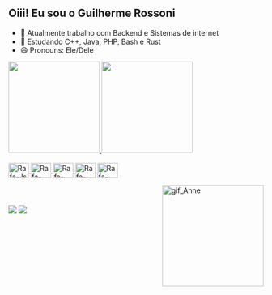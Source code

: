 ## Oiii! Eu sou o Guilherme Rossoni

- 🔭  Atualmente trabalho com Backend e Sistemas de internet
- 🌱  Estudando C++, Java, PHP, Bash e Rust
- 😄  Pronouns: Ele/Dele

<div>
  <a href="https://github.com/GuiRossoni">
    <img height="180em" src="https://github-readme-stats.vercel.app/api?username=GuiRossoni&show_icons=true&theme=dracula&include_all_comits=true&count_private=true"/>
    <img height="180em" src="https://github-readme-stats.vercel.app/api/top-langs/?username=GuiRossoni&layout=compact&langs_cout=16&theme=dracula"/>
</div>

<div style="display: inline_block"><br>
  <img align="center" alt="Rafa-Js" height="30" width="40" src="https://raw.githubusercontent.com/jmnote/z-icons/master/svg/java.svg">
  <img align="center" alt="Rafa-C++" height="30" width="40" src="https://raw.githubusercontent.com/jmnote/z-icons/master/svg/cpp.svg">
  <img align="center" alt="Rafa-Bash" height="30" width="40" src="https://raw.githubusercontent.com/jmnote/z-icons/master/svg/bash.svg">
  <img align="center" alt="Rafa-PHP" height="30" width="40" src="https://raw.githubusercontent.com/jmnote/z-icons/master/svg/php.svg">
  <img align="center" alt="Rafa-Rust" height="30" width="40" src="https://user-images.githubusercontent.com/25181517/192599922-3a8ceb1c-ff1d-40bc-b73c-99ea1182d8ad.png">
  
  <a href="https://picasion.com/"><img src="https://i.picasion.com/pic92/ee9a0bce2a6fa64db353ab319850fa5a.gif" width="200" height="200" border="0" align="right" alt="gif_Anne" /></a><br/>
</div>

###

 <div>
  <a href="https://www.instagram.com/gui.rossoni/" target="_blank"><img src="https://img.shields.io/badge/-Instagram-%23E4405F?style=for-the-badge&logo=instagram&logoColor=white" target="_blank"></a>
  <a href="https://www.linkedin.com/in/guirossoni/" target="_blank"><img src="https://img.shields.io/badge/-LinkedIn-%230077B5?style=for-the-badge&logo=linkedin&logoColor=white" target="_blank"></a> 
 </div>
